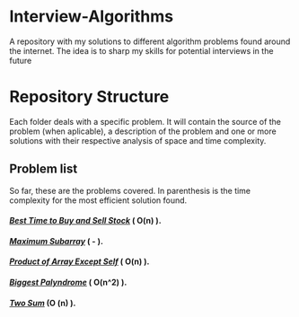 # Interview-Algorithms

A repository with my solutions to different algorithm problems found around the internet. The idea is to sharp my skills for potential interviews in the future

# Repository Structure

Each folder deals with a specific problem. It will contain the source of the problem (when aplicable), a description of the problem and one or more solutions with their respective analysis of space and time complexity.

## Problem list

So far, these are the problems covered. In parenthesis is the time complexity for the most efficient solution found.

#### _[Best Time to Buy and Sell Stock](https://github.com/LeandroTeixeira/Interview-Algorithms/tree/main/Best%20Time%20to%20Buy%20and%20Sell%20Stock)_ ( O(n) ).

#### _[Maximum Subarray](https://github.com/LeandroTeixeira/Interview-Algorithms/tree/main/Maximum%20Subarray)_ ( - ).

#### _[Product of Array Except Self](https://github.com/LeandroTeixeira/Interview-Algorithms/tree/main/Product%20of%20Array%20Except%20Self)_ ( O(n) ).

#### _[Biggest Palyndrome](https://github.com/LeandroTeixeira/Interview-Algorithms/tree/main/Product%20of%20Array%20Except%20Self)_ ( O(n^2) ).

#### _[Two Sum](https://github.com/LeandroTeixeira/Interview-Algorithms/tree/two-sum/Two%20Sum)_ (O (n) ).
